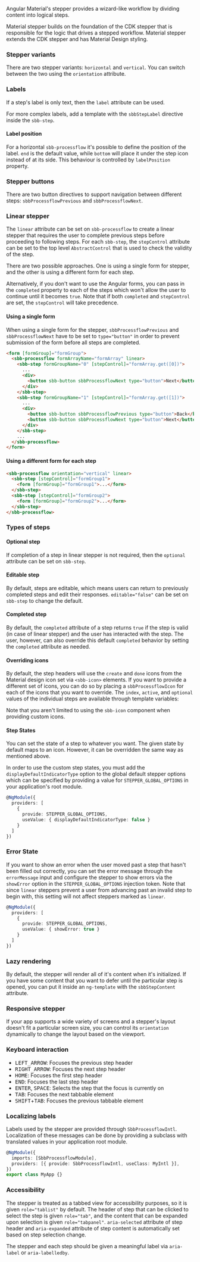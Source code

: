 Angular Material's stepper provides a wizard-like workflow by dividing content into logical steps.

Material stepper builds on the foundation of the CDK stepper that is responsible for the logic
that drives a stepped workflow. Material stepper extends the CDK stepper and has Material Design
styling.

### Stepper variants

There are two stepper variants: `horizontal` and `vertical`. You can switch between the two using
the `orientation` attribute.

<!-- example(stepper-overview) -->

<!-- example(stepper-vertical) -->

### Labels

If a step's label is only text, then the `label` attribute can be used.

<!-- example({"example": "stepper-overview",
              "file": "stepper-overview-example.html",
              "region": "label"}) -->

For more complex labels, add a template with the `sbbStepLabel` directive inside the
`sbb-step`.

<!-- example({"example": "stepper-editable",
              "file": "stepper-editable-example.html",
              "region": "step-label"}) -->

#### Label position

For a horizontal `sbb-processflow` it's possible to define the position of the label. `end` is the
default value, while `bottom` will place it under the step icon instead of at its side.
This behaviour is controlled by `labelPosition` property.

<!-- example({"example": "stepper-label-position-bottom",
              "file": "stepper-label-position-bottom-example.html",
              "region": "label-position"}) -->

### Stepper buttons

There are two button directives to support navigation between different steps:
`sbbProcessflowPrevious` and `sbbProcessflowNext`.

<!-- example({"example": "stepper-label-position-bottom",
              "file": "stepper-label-position-bottom-example.html",
              "region": "buttons"}) -->

### Linear stepper

The `linear` attribute can be set on `sbb-processflow` to create a linear stepper that requires the
user to complete previous steps before proceeding to following steps. For each `sbb-step`, the
`stepControl` attribute can be set to the top level `AbstractControl` that is used to check the
validity of the step.

There are two possible approaches. One is using a single form for stepper, and the other is
using a different form for each step.

Alternatively, if you don't want to use the Angular forms, you can pass in the `completed` property
to each of the steps which won't allow the user to continue until it becomes `true`. Note that if
both `completed` and `stepControl` are set, the `stepControl` will take precedence.

#### Using a single form

When using a single form for the stepper, `sbbProcessflowPrevious` and `sbbProcessflowNext` have to be
set to `type="button"` in order to prevent submission of the form before all steps
are completed.

```html
<form [formGroup]="formGroup">
  <sbb-processflow formArrayName="formArray" linear>
    <sbb-step formGroupName="0" [stepControl]="formArray.get([0])">
      ...
      <div>
        <button sbb-button sbbProcessflowNext type="button">Next</button>
      </div>
    </sbb-step>
    <sbb-step formGroupName="1" [stepControl]="formArray.get([1])">
      ...
      <div>
        <button sbb-button sbbProcessflowPrevious type="button">Back</button>
        <button sbb-button sbbProcessflowNext type="button">Next</button>
      </div>
    </sbb-step>
    ...
  </sbb-processflow>
</form>
```

#### Using a different form for each step

```html
<sbb-processflow orientation="vertical" linear>
  <sbb-step [stepControl]="formGroup1">
    <form [formGroup]="formGroup1">...</form>
  </sbb-step>
  <sbb-step [stepControl]="formGroup2">
    <form [formGroup]="formGroup2">...</form>
  </sbb-step>
</sbb-processflow>
```

### Types of steps

#### Optional step

If completion of a step in linear stepper is not required, then the `optional` attribute can be set
on `sbb-step`.

<!-- example({"example": "stepper-optional",
              "file": "stepper-optional-example.html",
              "region": "optional"}) -->

#### Editable step

By default, steps are editable, which means users can return to previously completed steps and
edit their responses. `editable="false"` can be set on `sbb-step` to change the default.

<!-- example({"example": "stepper-editable",
              "file": "stepper-editable-example.html",
              "region": "editable"}) -->

#### Completed step

By default, the `completed` attribute of a step returns `true` if the step is valid (in case of
linear stepper) and the user has interacted with the step. The user, however, can also override
this default `completed` behavior by setting the `completed` attribute as needed.

#### Overriding icons

By default, the step headers will use the `create` and `done` icons from the Material design icon
set via `<sbb-icon>` elements. If you want to provide a different set of icons, you can do so
by placing a `sbbProcessflowIcon` for each of the icons that you want to override. The `index`,
`active`, and `optional` values of the individual steps are available through template variables:

<!-- example({"example": "stepper-states",
              "file": "stepper-states-example.html",
              "region": "override-icons"}) -->

Note that you aren't limited to using the `sbb-icon` component when providing custom icons.

#### Step States

You can set the state of a step to whatever you want. The given state by default maps to an icon.
However, it can be overridden the same way as mentioned above.

<!-- example({"example": "stepper-states",
              "file": "stepper-states-example.html",
              "region": "states"}) -->

In order to use the custom step states, you must add the `displayDefaultIndicatorType` option to
the global default stepper options which can be specified by providing a value for
`STEPPER_GLOBAL_OPTIONS` in your application's root module.

```ts
@NgModule({
  providers: [
    {
      provide: STEPPER_GLOBAL_OPTIONS,
      useValue: { displayDefaultIndicatorType: false }
    }
  ]
})
```

<!-- example(stepper-states) -->

### Error State

If you want to show an error when the user moved past a step that hasn't been filled out correctly,
you can set the error message through the `errorMessage` input and configure the stepper to show
errors via the `showError` option in the `STEPPER_GLOBAL_OPTIONS` injection token. Note that since
`linear` steppers prevent a user from advancing past an invalid step to begin with, this setting
will not affect steppers marked as `linear`.

```ts
@NgModule({
  providers: [
    {
      provide: STEPPER_GLOBAL_OPTIONS,
      useValue: { showError: true }
    }
  ]
})
```

<!-- example(stepper-errors) -->

### Lazy rendering

By default, the stepper will render all of it's content when it's initialized. If you have some
content that you want to defer until the particular step is opened, you can put it inside
an `ng-template` with the `sbbStepContent` attribute.

<!-- example(stepper-lazy-content) -->

### Responsive stepper

If your app supports a wide variety of screens and a stepper's layout doesn't fit a particular
screen size, you can control its `orientation` dynamically to change the layout based on the
viewport.

<!-- example(stepper-responsive) -->

### Keyboard interaction

- <kbd>LEFT_ARROW</kbd>: Focuses the previous step header
- <kbd>RIGHT_ARROW</kbd>: Focuses the next step header
- <kbd>HOME</kbd>: Focuses the first step header
- <kbd>END</kbd>: Focuses the last step header
- <kbd>ENTER</kbd>, <kbd>SPACE</kbd>: Selects the step that the focus is currently on
- <kbd>TAB</kbd>: Focuses the next tabbable element
- <kbd>SHIFT</kbd>+<kbd>TAB</kbd>: Focuses the previous tabbable element

### Localizing labels

Labels used by the stepper are provided through `SbbProcessflowIntl`. Localization of these messages
can be done by providing a subclass with translated values in your application root module.

```ts
@NgModule({
  imports: [SbbProcessflowModule],
  providers: [{ provide: SbbProcessflowIntl, useClass: MyIntl }],
})
export class MyApp {}
```

<!-- example(stepper-intl) -->

### Accessibility

The stepper is treated as a tabbed view for accessibility purposes, so it is given
`role="tablist"` by default. The header of step that can be clicked to select the step
is given `role="tab"`, and the content that can be expanded upon selection is given
`role="tabpanel"`. `aria-selected` attribute of step header and `aria-expanded` attribute of
step content is automatically set based on step selection change.

The stepper and each step should be given a meaningful label via `aria-label` or `aria-labelledby`.
